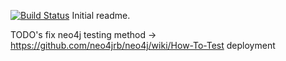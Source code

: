 [![Build Status](https://travis-ci.org/supriyapjoshi/rumour-mill.svg?branch=master)](https://travis-ci.org/supriyapjoshi/rumour-mill)
Initial readme.


TODO's
fix neo4j testing method -> https://github.com/neo4jrb/neo4j/wiki/How-To-Test
deployment
